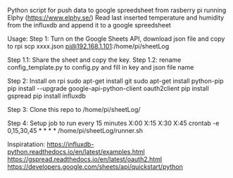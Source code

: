Python script for push data to google spreedsheet from rasberry pi running Elphy (https://www.elphy.se/) 
Read last inserted temperature and humidity from the influxdb and append it to a google spreedsheet

Usage: 
Step 1: Turn on the Google Sheets API, download json file and copy to rpi
        scp xxxx.json pi@192.168.1.101:/home/pi/sheetLog

Step 1.1: Share the sheet and copy the key.
Step 1.2: rename config_template.py to config.py and fill in key and json file name

Step 2: Install on rpi
sudo apt-get install git
sudo apt-get install python-pip
pip install --upgrade google-api-python-client oauth2client
pip install gspread
pip install influxdb

Step 3: Clone this repo to /home/pi/sheetLog/

Step 4: Setup job to run every 15 minutes X:00 X:15 X:30 X:45
crontab -e
0,15,30,45 * * * * /home/pi/sheetLog/runner.sh


Inspiratation:
https://influxdb-python.readthedocs.io/en/latest/examples.html
https://gspread.readthedocs.io/en/latest/oauth2.html
https://developers.google.com/sheets/api/quickstart/python


